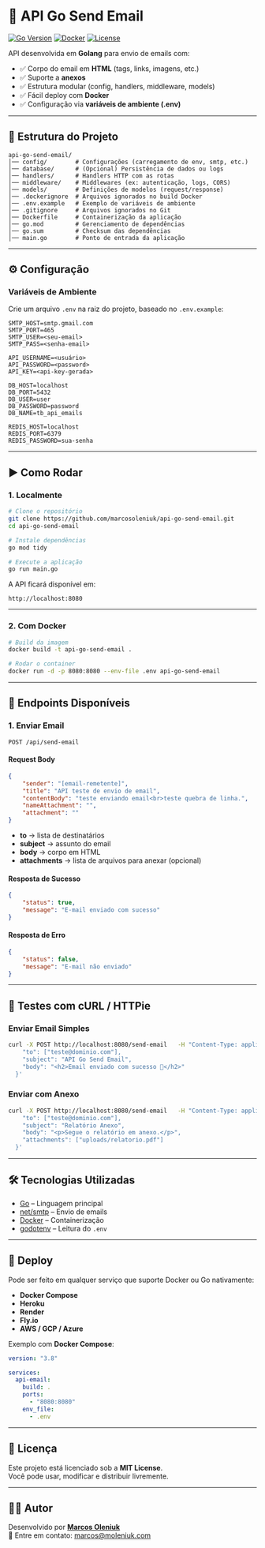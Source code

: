 # 📧 API Go Send Email

[![Go Version](https://img.shields.io/badge/Go-1.22+-blue)](https://go.dev/)
[![Docker](https://img.shields.io/badge/Docker-ready-blue)](https://www.docker.com/)
[![License](https://img.shields.io/badge/license-MIT-green)](LICENSE)

API desenvolvida em **Golang** para envio de emails com:

- ✅ Corpo do email em **HTML** (tags, links, imagens, etc.)  
- ✅ Suporte a **anexos**  
- ✅ Estrutura modular (config, handlers, middleware, models)  
- ✅ Fácil deploy com **Docker**  
- ✅ Configuração via **variáveis de ambiente (.env)**  

---

## 📂 Estrutura do Projeto

```
api-go-send-email/
│── config/        # Configurações (carregamento de env, smtp, etc.)
│── database/      # (Opcional) Persistência de dados ou logs
│── handlers/      # Handlers HTTP com as rotas
│── middleware/    # Middlewares (ex: autenticação, logs, CORS)
│── models/        # Definições de modelos (request/response)
│── .dockerignore  # Arquivos ignorados no build Docker
│── .env.example   # Exemplo de variáveis de ambiente
│── .gitignore     # Arquivos ignorados no Git
│── Dockerfile     # Containerização da aplicação
│── go.mod         # Gerenciamento de dependências
│── go.sum         # Checksum das dependências
│── main.go        # Ponto de entrada da aplicação
```

---

## ⚙️ Configuração

### Variáveis de Ambiente

Crie um arquivo `.env` na raiz do projeto, baseado no `.env.example`:

```env
SMTP_HOST=smtp.gmail.com
SMTP_PORT=465
SMTP_USER=<seu-email>
SMTP_PASS=<senha-email>

API_USERNAME=<usuário>
API_PASSWORD=<password>
API_KEY=<api-key-gerada>

DB_HOST=localhost
DB_PORT=5432
DB_USER=user
DB_PASSWORD=password
DB_NAME=tb_api_emails

REDIS_HOST=localhost
REDIS_PORT=6379
REDIS_PASSWORD=sua-senha
```

---

## ▶️ Como Rodar

### 1. Localmente

```bash
# Clone o repositório
git clone https://github.com/marcosoleniuk/api-go-send-email.git
cd api-go-send-email

# Instale dependências
go mod tidy

# Execute a aplicação
go run main.go
```

A API ficará disponível em:

```
http://localhost:8080
```

---

### 2. Com Docker

```bash
# Build da imagem
docker build -t api-go-send-email .

# Rodar o container
docker run -d -p 8080:8080 --env-file .env api-go-send-email
```

---

## 📡 Endpoints Disponíveis

### **1. Enviar Email**
`POST /api/send-email`

#### Request Body
```json
{
    "sender": "[email-remetente]",
    "title": "API teste de envio de email",
    "contentBody": "teste enviando email<br>teste quebra de linha.",
    "nameAttachment": "",
    "attachment": ""
}
```

- **to** → lista de destinatários  
- **subject** → assunto do email  
- **body** → corpo em HTML  
- **attachments** → lista de arquivos para anexar (opcional)  

#### Resposta de Sucesso
```json
{
    "status": true,
    "message": "E-mail enviado com sucesso"
}
```

#### Resposta de Erro
```json
{
    "status": false,
    "message": "E-mail não enviado"
}
```

---

## 🧪 Testes com cURL / HTTPie

### Enviar Email Simples
```bash
curl -X POST http://localhost:8080/send-email   -H "Content-Type: application/json"   -d '{
    "to": ["teste@dominio.com"],
    "subject": "API Go Send Email",
    "body": "<h2>Email enviado com sucesso 🚀</h2>"
  }'
```

### Enviar com Anexo
```bash
curl -X POST http://localhost:8080/send-email   -H "Content-Type: application/json"   -d '{
    "to": ["teste@dominio.com"],
    "subject": "Relatório Anexo",
    "body": "<p>Segue o relatório em anexo.</p>",
    "attachments": ["uploads/relatorio.pdf"]
  }'
```

---

## 🛠 Tecnologias Utilizadas

- [Go](https://go.dev/) – Linguagem principal  
- [net/smtp](https://pkg.go.dev/net/smtp) – Envio de emails  
- [Docker](https://www.docker.com/) – Containerização  
- [godotenv](https://github.com/joho/godotenv) – Leitura do `.env`  

---

## 🚀 Deploy

Pode ser feito em qualquer serviço que suporte Docker ou Go nativamente:

- **Docker Compose**  
- **Heroku**  
- **Render**  
- **Fly.io**  
- **AWS / GCP / Azure**  

Exemplo com **Docker Compose**:

```yaml
version: "3.8"

services:
  api-email:
    build: .
    ports:
      - "8080:8080"
    env_file:
      - .env
```

---

## 📜 Licença

Este projeto está licenciado sob a **MIT License**.  
Você pode usar, modificar e distribuir livremente.

---

## 👨‍💻 Autor

Desenvolvido por [**Marcos Oleniuk**](https://github.com/marcosoleniuk)  
📧 Entre em contato: marcos@moleniuk.com  

